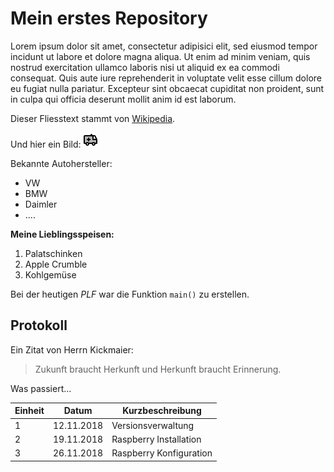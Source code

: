 # Mein erstes Repository

Lorem ipsum dolor sit amet, consectetur adipisici elit, sed eiusmod tempor incidunt ut labore et dolore magna aliqua. Ut enim ad minim veniam, quis nostrud exercitation ullamco laboris nisi ut aliquid ex ea commodi consequat. Quis aute iure reprehenderit in voluptate velit esse cillum dolore eu fugiat nulla pariatur. Excepteur sint obcaecat cupiditat non proident, sunt in culpa qui officia deserunt mollit anim id est laborum.

Dieser Fliesstext stammt von [Wikipedia](https://de.wikipedia.org/wiki/Lorem_ipsum).

Und hier ein Bild: ![Bild](icons8-ambulance-24.png)

Bekannte Autohersteller:

* VW
* BMW
* Daimler
* ....

**Meine Lieblingsspeisen:**

1. Palatschinken
1. Apple Crumble
1. Kohlgemüse

Bei der heutigen *PLF* war die Funktion `main()` zu erstellen.

## Protokoll

Ein Zitat von Herrn Kickmaier:

>  Zukunft braucht Herkunft und Herkunft braucht Erinnerung.

Was passiert...

Einheit | Datum | Kurzbeschreibung
-------- | ---------| -----------
1 | 12.11.2018 | Versionsverwaltung
2 | 19.11.2018 | Raspberry Installation
3 | 26.11.2018 | Raspberry Konfiguration





